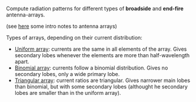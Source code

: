 Compute radiation patterns for different types of **broadside** and **end-fire** antenna-arrays.

(see [here](http://www.idc-online.com/technical_references/pdfs/electronic_engineering/Antenna_arrays.pdf) some intro notes to antenna arrays)

Types of arrays, depending on their current distribution:
- [Uniform array](uniform.m/): currents are the same in all elements of the array. Gives secondary lobes whenever the elements are more than half-wavelength apart.
- [Binomial array](binomial.m/): currents follow a binomial distribution. Gives no secondary lobes, only a wide primary lobe. 
- [Triangular array](triangular.m/): current ratios are triangular. Gives narrower main lobes than binomial, but with some secondary lobes (althought he secondary lobes are smaller than in the uniform array). 

